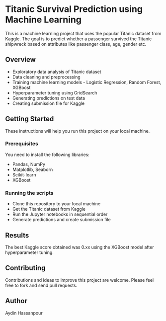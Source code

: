 # Titanic Survival Prediction using Machine Learning

This is a machine learning project that uses the popular Titanic dataset from Kaggle. The goal is to predict whether a passenger survived the Titanic shipwreck based on attributes like passenger class, age, gender etc.

## Overview

- Exploratory data analysis of Titanic dataset 
- Data cleaning and preprocessing
- Training machine learning models - Logistic Regression, Random Forest, XGBoost
- Hyperparameter tuning using GridSearch
- Generating predictions on test data
- Creating submission file for Kaggle

## Getting Started

These instructions will help you run this project on your local machine.

### Prerequisites

You need to install the following libraries:

- Pandas, NumPy
- Matplotlib, Seaborn
- Scikit-learn
- XGBoost

### Running the scripts

- Clone this repository to your local machine
- Get the Titanic dataset from Kaggle
- Run the Jupyter notebooks in sequential order
- Generate predictions and create submission file

## Results

The best Kaggle score obtained was 0.xx using the XGBoost model after hyperparameter tuning.

## Contributing

Contributions and ideas to improve this project are welcome. Please feel free to fork and send pull requests.

## Author 
Aydin Hassanpour

